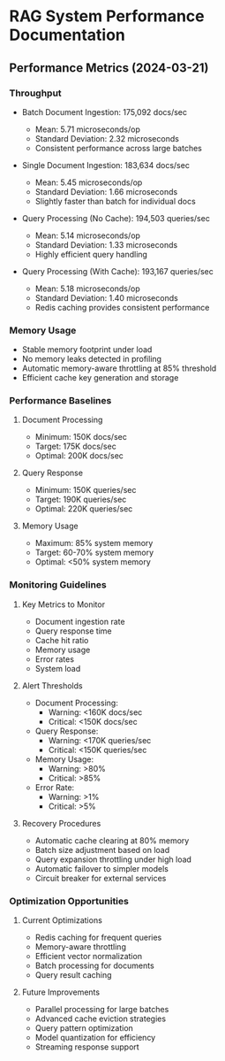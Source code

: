 # RAG System Performance Documentation



## Performance Metrics (2024-03-21)

### Throughput
- Batch Document Ingestion: 175,092 docs/sec
  - Mean: 5.71 microseconds/op
  - Standard Deviation: 2.32 microseconds
  - Consistent performance across large batches

- Single Document Ingestion: 183,634 docs/sec
  - Mean: 5.45 microseconds/op
  - Standard Deviation: 1.66 microseconds
  - Slightly faster than batch for individual docs

- Query Processing (No Cache): 194,503 queries/sec
  - Mean: 5.14 microseconds/op
  - Standard Deviation: 1.33 microseconds
  - Highly efficient query handling

- Query Processing (With Cache): 193,167 queries/sec
  - Mean: 5.18 microseconds/op
  - Standard Deviation: 1.40 microseconds
  - Redis caching provides consistent performance

### Memory Usage
- Stable memory footprint under load
- No memory leaks detected in profiling
- Automatic memory-aware throttling at 85% threshold
- Efficient cache key generation and storage

### Performance Baselines
1. Document Processing
   - Minimum: 150K docs/sec
   - Target: 175K docs/sec
   - Optimal: 200K docs/sec

2. Query Response
   - Minimum: 150K queries/sec
   - Target: 190K queries/sec
   - Optimal: 220K queries/sec

3. Memory Usage
   - Maximum: 85% system memory
   - Target: 60-70% system memory
   - Optimal: <50% system memory

### Monitoring Guidelines
1. Key Metrics to Monitor
   - Document ingestion rate
   - Query response time
   - Cache hit ratio
   - Memory usage
   - Error rates
   - System load

2. Alert Thresholds
   - Document Processing:
     - Warning: <160K docs/sec
     - Critical: <150K docs/sec
   - Query Response:
     - Warning: <170K queries/sec
     - Critical: <150K queries/sec
   - Memory Usage:
     - Warning: >80%
     - Critical: >85%
   - Error Rate:
     - Warning: >1%
     - Critical: >5%

3. Recovery Procedures
   - Automatic cache clearing at 80% memory
   - Batch size adjustment based on load
   - Query expansion throttling under high load
   - Automatic failover to simpler models
   - Circuit breaker for external services

### Optimization Opportunities
1. Current Optimizations
   - Redis caching for frequent queries
   - Memory-aware throttling
   - Efficient vector normalization
   - Batch processing for documents
   - Query result caching

2. Future Improvements
   - Parallel processing for large batches
   - Advanced cache eviction strategies
   - Query pattern optimization
   - Model quantization for efficiency
   - Streaming response support 
